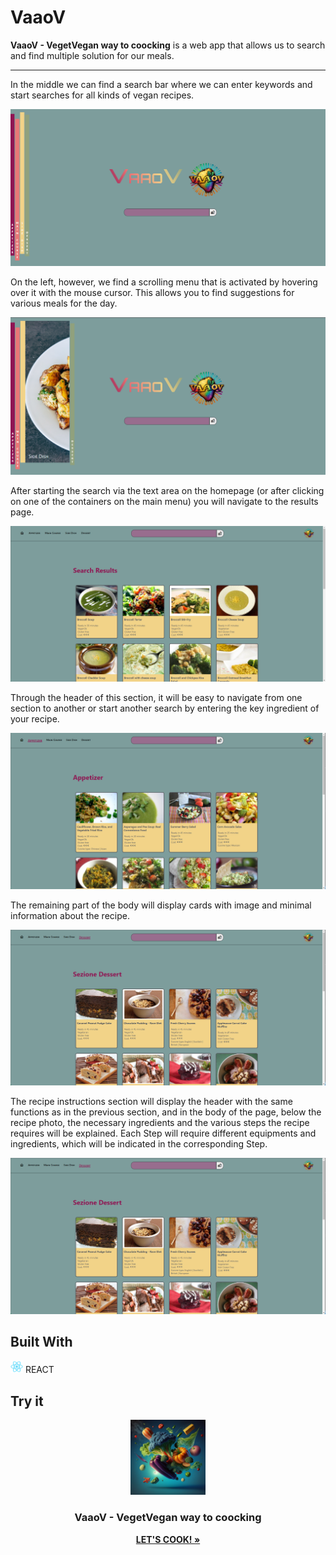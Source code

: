 # VaaoV

<strong>VaaoV - VegetVegan way to coocking</strong> is a web app that allows us to search and find multiple solution for our meals.
<hr>

In the middle we can find a search bar where we can enter keywords and start searches for all kinds of vegan recipes.

<a href="https://vaaov-vegan-site.netlify.app/" target="_blank"><img src="./public/read-me_photo/homepage.png"></a>

On the left, however, we find a scrolling menu that is activated by hovering over it with the mouse cursor. This allows you to find suggestions for various meals for the day.

<a href="https://vaaov-vegan-site.netlify.app/" target="_blank"><img src="./public/read-me_photo/homepage-1.png"></a>

After starting the search via the text area on the homepage (or after clicking on one of the containers on the main menu) you will navigate to the results page.

<a href="https://vaaov-vegan-site.netlify.app/" target="_blank"><img src="./public/read-me_photo/risultati-ricerca.png"></a>

Through the header of this section, it will be easy to navigate from one section to another or start another search by entering the key ingredient of your recipe.

<a href="https://vaaov-vegan-site.netlify.app/" target="_blank"><img src="./public/read-me_photo/appetizer.png"></a>

The remaining part of the body will display cards with image and minimal information about the recipe.

<a href="https://vaaov-vegan-site.netlify.app/" target="_blank"><img src="./public/read-me_photo/dessert.png"></a>

The recipe instructions section will display the header with the same functions as in the previous section, and in the body of the page, below the recipe photo, the necessary ingredients and the various steps the recipe requires will be explained.
Each Step will require different equipments and ingredients, which will be indicated in the corresponding Step.

<a href="https://vaaov-vegan-site.netlify.app/" target="_blank"><img src="./public/read-me_photo/dessert.png"></a>

## Built With

<img src="./public/read-me_photo/logo192.png" width="20" height="20">  REACT

## Try it

<div align="center">
  <a href="https://vaaov-vegan-site.netlify.app/">
    <img src="./public/read-me_photo/ms-icon-144x144.png" alt="Logo" width="120" height="120">
  </a>

<h3 align="center">VaaoV - VegetVegan way to coocking</h3>

  <p align="center">
    <a href="https://vaaov-vegan-site.netlify.app/"><strong>LET'S COOK! »</strong></a>
</div>
